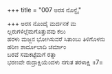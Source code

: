 +++
title = "007 ಅರಸ ನೊನ್ದೈ"

+++
ಅರಸ ನೊಂದೈ ಮರ್ದನಕೆ ಮ  
ಲ್ಲರುಗಳಿಲ್ಲೆಮಗೊತ್ತುವವು ಕಲು  
ಹರಳು ಮಜ್ಜನ ಭೋಗಿಸುವರೆ ಸಿತಾಂಬು ತಿಳಿಗೊಳನು   
ಹರಿಣ ಶಾರ್ದೂಲಾದಿ ಚರ್ಮಾಂ  
ಬರವೆ ಸಮಕಟ್ಟೆಮಗೆ ರತ್ನಾ  
ಭರಣವೇ ರುದ್ರಾಕ್ಷಿಯೆಂದಳು ನಗುತ ತರಳಾಕ್ಷಿ      ॥7॥